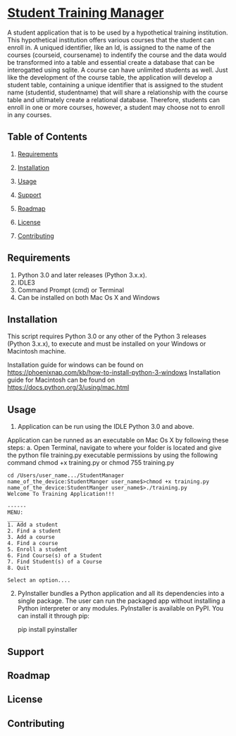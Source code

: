 # <u>Student Training Manager</u>

A student application that is to be used by a hypothetical training institution. This hypothetical institution offers various courses that the student can enroll in. A uniqued identifier, like an Id, is assigned to the name of the courses (courseid, coursename) to indentify the course and the data would be transformed into a table and essential create a database that can be interogatted using sqlite. A course can have unlimited students as well. Just like the development of the course table, the application will develop a student table, containing a unique identifier that is assigned to the student name (studentid, studentname) that will share a relationship with the course table and ultimately create a relational database. Therefore, students can enroll in one or more courses, however, a student may choose not to enroll in any courses.


##  Table of Contents
1. [Requirements](#Requirements)

2. [Installation](#Installation)

3. [Usage](#Usage)

4. [Support](#Support)

5. [Roadmap](#Roadmap)

6. [License](#License)

7. [Contributing](#Contributing)


## Requirements
1. Python 3.0 and later releases (Python 3.x.x).
2. IDLE3
3. Command Prompt (cmd) or Terminal
4. Can be installed on both Mac Os X and Windows

## Installation
This script requires Python 3.0 or any other of the Python 3 releases (Python 3.x.x), to execute and must be installed on your Windows or Macintosh machine. 

Installation guide for windows can be found on https://phoenixnap.com/kb/how-to-install-python-3-windows
Installation guide for Macintosh can be found on https://docs.python.org/3/using/mac.html



## Usage
1. Application can be run using the IDLE Python 3.0 and above. 

  Application can be runned as an executable on Mac Os X by following these steps:
  a. Open Terminal, navigate to where your folder is located and give the python file training.py executable permissions by using the following command chmod +x training.py or chmod 755 training.py
  ```Command Prompt
  cd /Users/user_name.../StudentManager
  name_of_the_device:StudentManger user_name$>chmod +x training.py
  name_of_the_device:StudentManger user_name$>./training.py
  Welcome To Training Application!!!

  ------
  MENU:
  _____
  1. Add a student
  2. Find a student
  3. Add a course
  4. Find a course
  5. Enroll a student
  6. Find Course(s) of a Student
  7. Find Student(s) of a Course
  8. Quit

  Select an option....
  ```
2. PyInstaller bundles a Python application and all its dependencies into a single package. The user can run the packaged app without installing a Python interpreter or any modules.
  PyInstaller is available on PyPI. You can install it through pip:

    pip install pyinstaller



## Support


## Roadmap


## License


## Contributing


